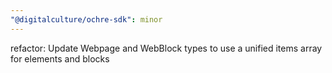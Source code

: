 ```yaml
---
"@digitalculture/ochre-sdk": minor
---
```


refactor: Update Webpage and WebBlock types to use a unified items array for elements and blocks
